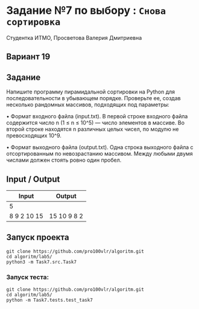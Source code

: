# Задание №7 по выбору : `Снова сортировка`

Студентка ИТМО, Просветова Валерия Дмитриевна

## Вариант 19

## Задание 
Напишите программу пирамидальной сортировки на Python для последовательности в убывающем порядке. Проверьте ее, создав несколько рандомных
массивов, подходящих под параметры:

• Формат входного файла (input.txt). В первой строке входного файла содержится число n (1 ≤ n ≤ 10^5) — число элементов в массиве. Во второй
строке находятся n различных целых чисел, по модулю не превосходящих
10^9.

• Формат выходного файла (output.txt). Одна строка выходного файла с отсортированным по невозрастанию массивом. Между любыми двумя числами
должен стоять ровно один пробел.

## Input / Output 

| Input      | Output     |
|------------|------------|
| 5          |            |
| 8 9 2 10 15| 15 10 9 8 2|



## Запуск проекта

`git clone https://github.com/pro100vlr/algoritm.git`   
`cd algoritm/lab5/`  
`python3 -m Task7.src.Task7` 

### Запуск теста:   
   
`git clone https://github.com/pro100vlr/algoritm.git`   
`cd algoritm/lab5/`  
`python -m Task7.tests.test_task7`